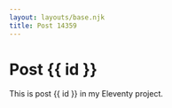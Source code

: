 ```yaml
---
layout: layouts/base.njk
title: Post 14359
---
```


# Post {{ id }}

This is post {{ id }} in my Eleventy project.
